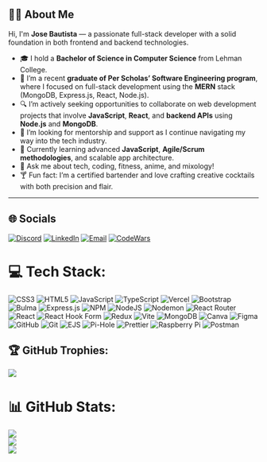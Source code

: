 
## 👨‍💻 About Me

Hi, I'm **Jose Bautista** — a passionate full-stack developer with a solid foundation in both frontend and backend technologies.

- 🎓 I hold a **Bachelor of Science in Computer Science** from Lehman College.
- 🧠 I’m a recent **graduate of Per Scholas’ Software Engineering program**, where I focused on full-stack development using the **MERN** stack (MongoDB, Express.js, React, Node.js).
- 🔍 I’m actively seeking opportunities to collaborate on web development projects that involve **JavaScript**, **React**, and **backend APIs** using **Node.js** and **MongoDB**.
- 🤝 I’m looking for mentorship and support as I continue navigating my way into the tech industry.
- 🌱 Currently learning advanced **JavaScript**, **Agile/Scrum methodologies**, and scalable app architecture.
- 💬 Ask me about tech, coding, fitness, anime, and mixology!
- 🍸 Fun fact: I’m a certified bartender and love crafting creative cocktails with both precision and flair.

---

## 🌐 Socials

[![Discord](https://img.shields.io/badge/Discord-%237289DA.svg?logo=discord&logoColor=white)](https://discord.gg/vaDBKUy3)
[![LinkedIn](https://img.shields.io/badge/LinkedIn-%230077B5.svg?logo=linkedin&logoColor=white)](https://www.linkedin.com/in/josefbautista94/)
[![Email](https://img.shields.io/badge/Email-D14836?logo=gmail&logoColor=white)](mailto:Josef.bautista22@gmail.com)
[![CodeWars](https://www.codewars.com/users/Josefbautista94/badges/small)](https://www.codewars.com/users/Josefbautista94)


# 💻 Tech Stack:
![CSS3](https://img.shields.io/badge/css3-%231572B6.svg?style=for-the-badge&logo=css3&logoColor=white) ![HTML5](https://img.shields.io/badge/html5-%23E34F26.svg?style=for-the-badge&logo=html5&logoColor=white) ![JavaScript](https://img.shields.io/badge/javascript-%23323330.svg?style=for-the-badge&logo=javascript&logoColor=%23F7DF1E) ![TypeScript](https://img.shields.io/badge/typescript-%23007ACC.svg?style=for-the-badge&logo=typescript&logoColor=white) ![Vercel](https://img.shields.io/badge/vercel-%23000000.svg?style=for-the-badge&logo=vercel&logoColor=white) ![Bootstrap](https://img.shields.io/badge/bootstrap-%238511FA.svg?style=for-the-badge&logo=bootstrap&logoColor=white) ![Bulma](https://img.shields.io/badge/bulma-00D0B1?style=for-the-badge&logo=bulma&logoColor=white) ![Express.js](https://img.shields.io/badge/express.js-%23404d59.svg?style=for-the-badge&logo=express&logoColor=%2361DAFB) ![NPM](https://img.shields.io/badge/NPM-%23CB3837.svg?style=for-the-badge&logo=npm&logoColor=white) ![NodeJS](https://img.shields.io/badge/node.js-6DA55F?style=for-the-badge&logo=node.js&logoColor=white) ![Nodemon](https://img.shields.io/badge/NODEMON-%23323330.svg?style=for-the-badge&logo=nodemon&logoColor=%BBDEAD) ![React Router](https://img.shields.io/badge/React_Router-CA4245?style=for-the-badge&logo=react-router&logoColor=white) ![React](https://img.shields.io/badge/react-%2320232a.svg?style=for-the-badge&logo=react&logoColor=%2361DAFB) ![React Hook Form](https://img.shields.io/badge/React%20Hook%20Form-%23EC5990.svg?style=for-the-badge&logo=reacthookform&logoColor=white) ![Redux](https://img.shields.io/badge/redux-%23593d88.svg?style=for-the-badge&logo=redux&logoColor=white) ![Vite](https://img.shields.io/badge/vite-%23646CFF.svg?style=for-the-badge&logo=vite&logoColor=white) ![MongoDB](https://img.shields.io/badge/MongoDB-%234ea94b.svg?style=for-the-badge&logo=mongodb&logoColor=white) ![Canva](https://img.shields.io/badge/Canva-%2300C4CC.svg?style=for-the-badge&logo=Canva&logoColor=white) ![Figma](https://img.shields.io/badge/figma-%23F24E1E.svg?style=for-the-badge&logo=figma&logoColor=white) ![GitHub](https://img.shields.io/badge/github-%23121011.svg?style=for-the-badge&logo=github&logoColor=white) ![Git](https://img.shields.io/badge/git-%23F05033.svg?style=for-the-badge&logo=git&logoColor=white) ![EJS](https://img.shields.io/badge/ejs-%23B4CA65.svg?style=for-the-badge&logo=ejs&logoColor=black) ![Pi-Hole](https://img.shields.io/badge/pihole-%2396060C.svg?style=for-the-badge&logo=pi-hole&logoColor=white) ![Prettier](https://img.shields.io/badge/prettier-%23F7B93E.svg?style=for-the-badge&logo=prettier&logoColor=black) ![Raspberry Pi](https://img.shields.io/badge/-Raspberry_Pi-C51A4A?style=for-the-badge&logo=Raspberry-Pi) ![Postman](https://img.shields.io/badge/Postman-FF6C37?style=for-the-badge&logo=postman&logoColor=white)

## 🏆 GitHub Trophies:
![](https://github-profile-trophy.vercel.app/?username=Josefbautista94&theme=radical&no-frame=false&no-bg=false&margin-w=4)



# 📊 GitHub Stats:
![](https://github-readme-stats.vercel.app/api?username=Josefbautista94&theme=dark&hide_border=false&include_all_commits=false&count_private=false)<br/>
![](https://nirzak-streak-stats.vercel.app/?user=Josefbautista94&theme=dark&hide_border=false)<br/>
![](https://github-readme-stats.vercel.app/api/top-langs/?username=Josefbautista94&theme=dark&hide_border=false&include_all_commits=false&count_private=false&layout=compact)





